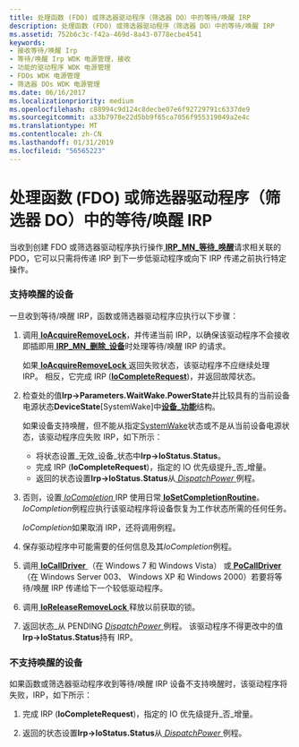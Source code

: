 ```yaml
---
title: 处理函数 (FDO) 或筛选器驱动程序（筛选器 DO）中的等待/唤醒 IRP
description: 处理函数 (FDO) 或筛选器驱动程序（筛选器 DO）中的等待/唤醒 IRP
ms.assetid: 752b6c3c-f42a-469d-8a43-0778ecbe4541
keywords:
- 接收等待/唤醒 Irp
- 等待/唤醒 Irp WDK 电源管理，接收
- 功能的驱动程序 WDK 电源管理
- FDOs WDK 电源管理
- 筛选器 DOs WDK 电源管理
ms.date: 06/16/2017
ms.localizationpriority: medium
ms.openlocfilehash: c88994c9d124c8decbe07e6f92729791c6337de9
ms.sourcegitcommit: a33b7978e22d5bb9f65ca7056f955319049a2e4c
ms.translationtype: MT
ms.contentlocale: zh-CN
ms.lasthandoff: 01/31/2019
ms.locfileid: "56565223"
---
```

# <a name="handling-a-waitwake-irp-in-a-function-fdo-or-filter-driver-filter-do"></a>处理函数 (FDO) 或筛选器驱动程序（筛选器 DO）中的等待/唤醒 IRP





当收到创建 FDO 或筛选器驱动程序执行操作[ **IRP\_MN\_等待\_唤醒**](https://msdn.microsoft.com/library/windows/hardware/ff551766)请求相关联的 PDO，它可以只需将传递 IRP 到下一步低驱动程序或向下 IRP 传递之前执行特定操作。

### <a name="for-devices-that-support-wake-up"></a>支持唤醒的设备

一旦收到等待/唤醒 IRP，函数或筛选器驱动程序应执行以下步骤：

1.  调用[ **IoAcquireRemoveLock**](https://msdn.microsoft.com/library/windows/hardware/ff548204)，并传递当前 IRP，以确保该驱动程序不会接收即插即用[ **IRP\_MN\_删除\_设备**](https://msdn.microsoft.com/library/windows/hardware/ff551738)时处理等待/唤醒 IRP 的请求。

    如果[ **IoAcquireRemoveLock** ](https://msdn.microsoft.com/library/windows/hardware/ff548204)返回失败状态，该驱动程序不应继续处理 IRP。 相反，它完成 IRP ([**IoCompleteRequest**](https://msdn.microsoft.com/library/windows/hardware/ff548343))，并返回故障状态。

2.  检查处的值**Irp-&gt;Parameters.WaitWake.PowerState**并比较具有的当前设备电源状态**DeviceState**\[SystemWake\]中[**设备\_功能**](https://msdn.microsoft.com/library/windows/hardware/ff543095)结构。

    如果设备支持唤醒，但不能从指定[SystemWake](systemwake.md)状态或不是从当前设备电源状态，该驱动程序应失败 IRP，如下所示：

    -   将状态设置\_无效\_设备\_状态中**Irp-&gt;IoStatus.Status**。
    -   完成 IRP (**IoCompleteRequest**)，指定的 IO 优先级提升\_否\_增量。
    -   返回的状态设置**Irp-&gt;IoStatus.Status**从[ *DispatchPower* ](https://docs.microsoft.com/windows-hardware/drivers/ddi/content/wdm/nc-wdm-driver_dispatch)例程。

3.  否则，设置[ *IoCompletion* ](https://msdn.microsoft.com/library/windows/hardware/ff548354) IRP 使用日常[ **IoSetCompletionRoutine**](https://msdn.microsoft.com/library/windows/hardware/ff549679)。 *IoCompletion*例程应执行该驱动程序将设备恢复为工作状态所需的任何任务。

    *IoCompletion*如果取消 IRP，还将调用例程。

4.  保存驱动程序中可能需要的任何信息及其*IoCompletion*例程。

5.  调用[ **IoCallDriver** ](https://msdn.microsoft.com/library/windows/hardware/ff548336) （在 Windows 7 和 Windows Vista） 或[ **PoCallDriver** ](https://msdn.microsoft.com/library/windows/hardware/ff559654) （在 Windows Server 003、 Windows XP 和 Windows 2000）若要将等待/唤醒 IRP 传递给下一个较低驱动程序。

6.  调用[ **IoReleaseRemoveLock** ](https://msdn.microsoft.com/library/windows/hardware/ff549560)释放以前获取的锁。

7.  返回状态\_从 PENDING [ *DispatchPower* ](https://docs.microsoft.com/windows-hardware/drivers/ddi/content/wdm/nc-wdm-driver_dispatch)例程。 该驱动程序不得更改中的值**Irp-&gt;IoStatus.Status**持有 IRP。

### <a name="for-devices-that-do-not-support-wake-up"></a>不支持唤醒的设备

如果函数或筛选器驱动程序收到等待/唤醒 IRP 设备不支持唤醒时，该驱动程序将失败，IRP，如下所示：

1.  完成 IRP (**IoCompleteRequest**)，指定的 IO 优先级提升\_否\_增量。

2.  返回的状态设置**Irp-&gt;IoStatus.Status**从[ *DispatchPower* ](https://docs.microsoft.com/windows-hardware/drivers/ddi/content/wdm/nc-wdm-driver_dispatch)例程。

 

 




